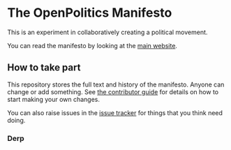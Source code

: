 # The OpenPolitics Manifesto

This is an experiment in collaboratively creating a political movement.

You can read the manifesto by looking at the [main website](http://openpolitics.github.io/manifesto).

## How to take part

This repository stores the full text and history of the manifesto. Anyone can change or add something. See [the contributor guide](http://openpolitics.github.io/manifesto/contributing.html) for details on how to start making your own changes.

You can also raise issues in the [issue tracker](https://github.com/openpolitics/manifesto/issues) for things that you think need doing.

### Derp